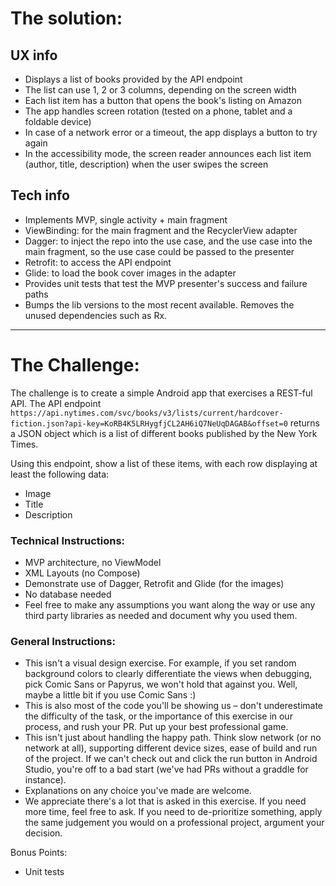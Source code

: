 # The solution:

## UX info
- Displays a list of books provided by the API endpoint
- The list can use 1, 2 or 3 columns, depending on the screen width
- Each list item has a button that opens the book's listing on Amazon
- The app handles screen rotation (tested on a phone, tablet and a foldable device)
- In case of a network error or a timeout, the app displays a button to try again
- In the accessibility mode, the screen reader announces each list item (author, title, description) when the user swipes the screen

## Tech info
- Implements MVP, single activity + main fragment
- ViewBinding: for the main fragment and the RecyclerView adapter
- Dagger: to inject the repo into the use case, and the use case into the main fragment, so the use case could be passed to the presenter
- Retrofit: to access the API endpoint
- Glide: to load the book cover images in the adapter
- Provides unit tests that test the MVP presenter's success and failure paths
- Bumps the lib versions to the most recent available. Removes the unused dependencies such as Rx.

----

# The Challenge:

The challenge is to create a simple Android app that exercises a REST-ful API. The API endpoint `https://api.nytimes.com/svc/books/v3/lists/current/hardcover-fiction.json?api-key=KoRB4K5LRHygfjCL2AH6iQ7NeUqDAGAB&offset=0` returns a JSON object which is a list of different books published by the New York Times. 

Using this endpoint, show a list of these items, with each row displaying at least the following data:

- Image
- Title
- Description 

### Technical Instructions:
- MVP architecture, no ViewModel
- XML Layouts (no Compose)
- Demonstrate use of Dagger, Retrofit and Glide (for the images)
- No database needed
- Feel free to make any assumptions you want along the way or use any third party libraries as needed and document why you used them.

### General Instructions:
- This isn't a visual design exercise. For example, if you set random background colors to clearly differentiate the views when debugging, pick Comic Sans or Papyrus, we won't hold that against you. Well, maybe a little bit if you use Comic Sans :)
- This is also most of the code you'll be showing us – don't underestimate the difficulty of the task, or the importance of this exercise in our process, and rush your PR. Put up your best professional game.
- This isn't just about handling the happy path. Think slow network (or no network at all), supporting different device sizes, ease of build and run of the project. If we can't check out and click the run button in Android Studio, you're off to a bad start (we've had PRs without a graddle for instance).
- Explanations on any choice you've made are welcome.
- We appreciate there's a lot that is asked in this exercise. If you need more time, feel free to ask. If you need to de-prioritize something, apply the same judgement you would on a professional project, argument your decision. 

Bonus Points:
  - Unit tests
